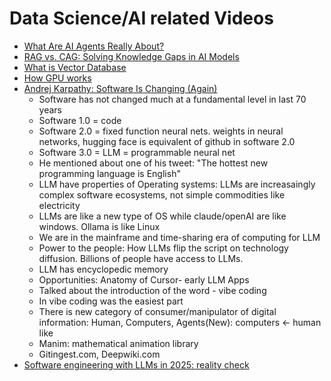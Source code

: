 # Data Science/AI related Videos

- [What Are AI Agents Really About?](https://youtu.be/eHEHE2fpnWQ?si=r7GdG0s-VJrYZbeU)
- [RAG vs. CAG: Solving Knowledge Gaps in AI Models](https://youtu.be/HdafI0t3sEY?si=PhHMFfQAzcfNA9UQ)
- [What is Vector Database](https://youtu.be/gl1r1XV0SLw?si=lykLoRziYkn1N0Za)
- [How GPU works](https://youtu.be/h9Z4oGN89MU?si=n7O69gZQFf0obsZK)
- [Andrej Karpathy: Software Is Changing (Again)](https://www.youtube.com/watch?v=LCEmiRjPEtQ)
    - Software has not changed much at a fundamental level in last 70 years
    - Software 1.0 = code
    - Software 2.0 = fixed function neural nets. weights in neural networks, hugging face is equivalent of github in software 2.0
    - Software 3.0 = LLM = programmable neural net
    - He mentioned about one of his tweet: "The hottest new programming language is English"
    - LLM have properties of Operating systems: LLMs are increasaingly complex software ecosystems, not simple commodities like electricity
    - LLMs are like a new type of OS while claude/openAI are like windows. Ollama is like Linux
    - We are in the mainframe and time-sharing era of computing for LLM
    - Power to the people: How LLMs flip the script on technology diffusion. Billions of people have access to LLMs.
    - LLM has encyclopedic memory
    - Opportunities: Anatomy of Cursor- early LLM Apps
    - Talked about the introduction of the word - vibe coding
    - In vibe coding was the easiest part
    - There is new category of consumer/manipulator of digital information: Human, Computers, Agents(New): computers <- human like
    - Manim: mathematical animation library 
    - Gitingest.com, Deepwiki.com
- [Software engineering with LLMs in 2025: reality check](https://www.youtube.com/watch?v=EO3_qN_Ynsk&t=12s)